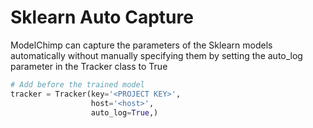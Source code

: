 # Sklearn Auto Capture

ModelChimp can capture the parameters of the Sklearn models automatically without manually specifying them by setting the auto_log parameter in the Tracker class to True

```python
# Add before the trained model
tracker = Tracker(key='<PROJECT KEY>',
                  host='<host>',
                  auto_log=True,)

```
